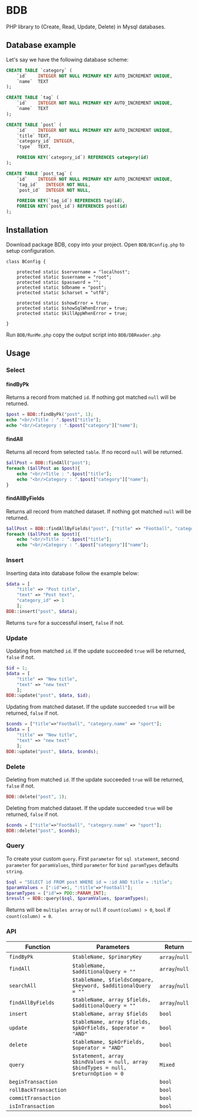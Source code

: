 # BDB

PHP library to (Create, Read, Update, Delete) in Mysql databases.

## Database example

Let's say we have the following database scheme:

```sql
CREATE TABLE `category` (
    `id`    INTEGER NOT NULL PRIMARY KEY AUTO_INCREMENT UNIQUE,
    `name`  TEXT
);

CREATE TABLE `tag` (
    `id`    INTEGER NOT NULL PRIMARY KEY AUTO_INCREMENT UNIQUE,
    `name`  TEXT
);

CREATE TABLE `post` (
    `id`    INTEGER NOT NULL PRIMARY KEY AUTO_INCREMENT UNIQUE,
    `title` TEXT,
    `category_id` INTEGER,
    `type`  TEXT,

    FOREIGN KEY(`category_id`) REFERENCES category(id)
);

CREATE TABLE `post_tag` (
    `id`    INTEGER NOT NULL PRIMARY KEY AUTO_INCREMENT UNIQUE,
    `tag_id`   INTEGER NOT NULL,
    `post_id`  INTEGER NOT NULL,

    FOREIGN KEY(`tag_id`) REFERENCES tag(id),
    FOREIGN KEY(`post_id`) REFERENCES post(id)
);
```

## Installation

Download package BDB, copy into your project. Open ```BDB/BConfig.php``` to setup configuration.
```
class BConfig {

    protected static $servername = "localhost";
    protected static $username = "root";
    protected static $password = "";
    protected static $dbname = "post";
    protected static $charset = "utf8";
    
    protected static $showError = true;
    protected static $showSqlWhenError = true;
    protected static $killAppWhenError = true;

}
```
Run ```BDB/RunMe.php``` copy the output script into ```BDB/DBReader.php```


## Usage

### Select
#### findByPk
Returns a record from matched ```id```. If nothing got matched ```null``` will be returned.
```php
$post = BDB::findByPk("post", 1);
echo "<br/>Title : ".$post["title"];
echo "<br/>Category : ".$post["category"]["name"];
```
#### findAll
Returns all record from selected ```table```. If no record ```null``` will be returned.
```php
$allPost = BDB::findAll("post");
foreach ($allPost as $post){
	echo "<br/>Title : ".$post["title"];
	echo "<br/>Category : ".$post["category"]["name"];
}
```
#### findAllByFields
Returns all record from matched dataset. If nothing got matched ```null``` will be returned.
```php
$allPost = BDB::findAllByFields("post", ["title" => "Football", "category.name" => "sport"]);
foreach ($allPost as $post){
	echo "<br/>Title : ".$post["title"];
	echo "<br/>Category : ".$post["category"]["name"];
```
### Insert
Inserting data into database follow the example below:
```php
$data = [
    "title" => "Post title",
    "text" => "Post text",
    "category_id" => 1
    ];
BDB::insert("post", $data);
```
Returns ```ture``` for a successful insert, ```false``` if not.

### Update
Updating from matched ```id```. If the update succeeded ```true``` will be returned, ```false``` if not.
```php
$id = 1;
$data = [
    "title" => "New title",
    "text" => "new text"
    ];
BDB::update("post", $data, $id);
```
Updating from matched dataset. If the update succeeded ```true``` will be returned, ```false``` if not.
```php
$conds = ["title"=>"Football", "category.name" => "sport"];
$data = [
    "title" => "New title",
    "text" => "new text"
    ];
BDB::update("post", $data, $conds);
```

### Delete
Deleting from matched ```id```. If the update succeeded ```true``` will be returned, ```false``` if not.
```php
BDB::delete("post", 1);
```
Deleting from matched dataset. If the update succeeded ```true``` will be returned, ```false``` if not.
```php
$conds = ["title"=>"Football", "category.name" => "sport"];
BDB::delete("post", $conds);
```

### Query
To create your custom ```query```. First ```parameter``` for ```sql statement```, second ```parameter``` for ```paramValues```, third ```parameter``` for ```bind paramTypes``` defaults ```string```.
```php
$sql = "SELECT id FROM post WHERE id = :id AND title = :title";
$paramValues = [":id"=>1, ":title"=>"Football"];
$paramTypes = ["id"=> PDO::PARAM_INT];
$result = BDB::query($sql, $paramValues, $paramTypes);
```
Returns will be ```multiples array``` or ```null``` if ```count(column) > 0```, ```bool``` if ```count(column) = 0```.

### API
Function | Parameters | Return
---------|------------|-------
`findByPk` | `$tableName, $primaryKey`|`array`/`null`
`findAll` | `$tableName, $additionalQuery = ""` | `array`/`null`
`searchAll` | `$tableName, $fieldsCompare, $keyword, $additionalQuery = ""` | `array`/`null`
`findAllByFields` | `$tableName, array $fields, $additionalQuery = ""` | `array`/`null`
`insert` | `$tableName, array $fields` | `bool`
`update` | `$tableName, array $fields, $pkOrFields, $operator = "AND"` | `bool`
`delete` | `$tableName, $pkOrFields, $operator = "AND"` | `bool`
`query` | `$statement, array $bindValues = null, array $bindTypes = null, $returnOption = 0` | `Mixed`
`beginTransaction` | | `bool`
`rollBackTransaction` | | `bool`
`commitTransaction` | | `bool`
`isInTransaction` | | `bool`

